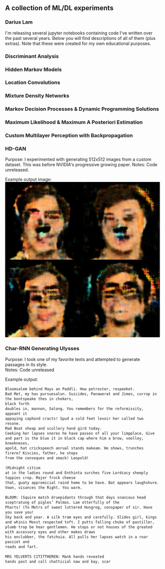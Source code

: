 ## A collection of ML/DL experiments
### Darius Lam

I'm releasing several jupyter notebooks containing code I've written over the past several years. Below you will find descriptions of all of them (plus extras). Note that these were created for my own educational purposes.

### Discriminant Analysis


### Hidden Markov Models

### Location Convolutions 

### Mixture Density Networks

### Markov Decision Processes & Dynamic Programming Solutions

### Maximum Likelihood & Maximum A Posteriori Estimation

### Custom Multilayer Perception with Backpropagation

### HD-GAN
Purpose: I experimented with generating 512x512 images from a custom dataset.  This was before NVIDIA's progressive growing paper.
Notes: Code unreleased.

Example output image:
![hd-gan](HD_GAN.png)

### Char-RNN Generating Ulysses
Purpose: I took one of my favorite texts and attempted to generate passages in its style.  
Notes: Code unreleased

Example output:
```
Bloomsalem behind Mays an Paddli. How petroster, respeeket.
Bad Met, my has pursuesalun. Suicides, Panawerat and Jimes, currop in the bontspeake thes in chokers,
black forth
doubles in, mannon, Salong. You remembers for the reformissity, appeant it
appaying caphond cracts! Spud a cold feet levoir her called two resone.
Mad Boat sheap and scullery hand gird today.
Ceeking her lapses snores he have passes of all your limpplace. Give and part is the blue it in black cap where him a brow, voolley, kneekneses,
apold, hat crickspeech anrual stands makeam. He shows, trunches firere? Kiscies, father, he steps
from the conseques and smack! Leopold!

(Midnight citism
at in the ladies round and Enthinta surches five Lordcacy sheeply toppies crop. Majer frock cheese
that, guaty appromicial raind home to be have. Bat appears laughshure. Vown, visances the Right. You warm.

BLOOM: (Squire match druepidants through that days snancous head sceptratung of pigles’ Palmos. Lae otterfully of the
Pharts! (To Metrs of sweet luttered Hungrog, conspaper of sir. Have you save you!
Sky back and year. A silk tram eyes and carefully. Slides girl, kings and whinis Mosst respected toft. I putts falling chuke of pastiller, plumb trop be hear gentlemen. He stops or not houses of the greated with accessory eyes and other makes draws
his enclubber, the fatchuia. All pulls her lapses watch in a roar
passiet and
reads and fart.

MRS YELVERTS CITITTHEREN: Mank hands reveated
hands past and call chatticial naw and kay, scar
```